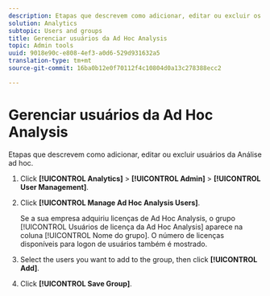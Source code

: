 ```yaml
---
description: Etapas que descrevem como adicionar, editar ou excluir os usuários da Ad Hoc Analysis.
solution: Analytics
subtopic: Users and groups
title: Gerenciar usuários da Ad Hoc Analysis
topic: Admin tools
uuid: 9018e90c-e808-4ef3-a0d6-529d931632a5
translation-type: tm+mt
source-git-commit: 16ba0b12e0f70112f4c10804d0a13c278388ecc2

---
```



# Gerenciar usuários da Ad Hoc Analysis

Etapas que descrevem como adicionar, editar ou excluir usuários da Análise ad hoc.

1. Click **[!UICONTROL Analytics]** &gt; **[!UICONTROL Admin]** &gt; **[!UICONTROL User Management]**.
1. Click **[!UICONTROL Manage Ad Hoc Analysis Users]**.

   Se a sua empresa adquiriu licenças de Ad Hoc Analysis, o grupo [!UICONTROL Usuários de licença da Ad Hoc Analysis] aparece na coluna [!UICONTROL Nome do grupo]. O número de licenças disponíveis para logon de usuários também é mostrado.

1. Select the users you want to add to the group, then click **[!UICONTROL Add]**.
1. Click **[!UICONTROL Save Group]**.
